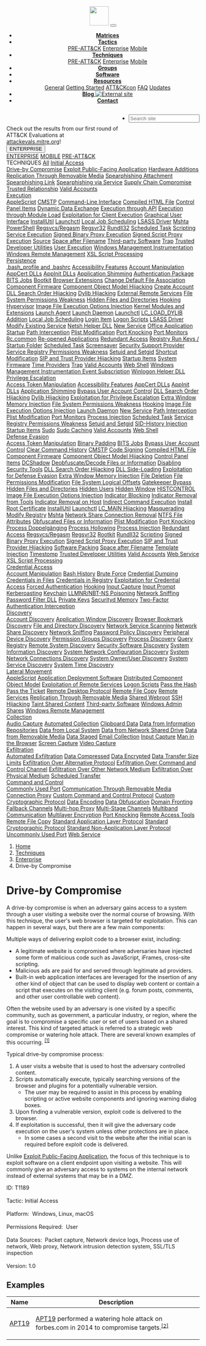 <body>
<!--stopindex-->
<header>
<nav class="navbar navbar-expand-lg navbar-dark fixed-top bg-mitre-red border-bottom">
<a class="navbar-brand" href="/"><img height="50px" src="/theme/images/mitre_attack.png"/></a>
<button aria-controls="navbarCollapse" aria-expanded="false" aria-label="Toggle navigation" class="navbar-toggler" data-target="#navbarCollapse" data-toggle="collapse" type="button">
<span class="navbar-toggler-icon" onclick="search('')"></span>
</button>
<div class="collapse navbar-collapse" id="navbarCollapse">
<ul class="nav nav-tabs ml-auto">
<li class="nav-item"><a class="nav-link" href="/matrices/enterprise"><b>Matrices</b></a></li>
<li class="nav-item dropdown">
<a aria-expanded="false" aria-haspopup="true" class="nav-link dropdown-toggle" data-toggle="dropdown" href="/tactics/enterprise" id="navbarDropdown" role="button">
<b>Tactics</b>
</a>
<div aria-labelledby="navbarDropdown" class="dropdown-menu">
<a class="dropdown-item" href="/tactics/pre">PRE-ATT&amp;CK</a>
<a class="dropdown-item" href="/tactics/enterprise">Enterprise</a>
<a class="dropdown-item" href="/tactics/mobile">Mobile</a>
</div>
</li>
<li class="nav-item dropdown">
<a aria-expanded="false" aria-haspopup="true" class="nav-link dropdown-toggle" data-toggle="dropdown" href="/techniques/enterprise" id="navbarDropdown" role="button">
<b>Techniques</b>
</a>
<div aria-labelledby="navbarDropdown" class="dropdown-menu">
<a class="dropdown-item" href="/techniques/pre">PRE-ATT&amp;CK</a>
<a class="dropdown-item" href="/techniques/enterprise">Enterprise</a>
<a class="dropdown-item" href="/techniques/mobile">Mobile</a>
</div>
</li>
<li class="nav-item"><a class="nav-link" href="/groups/"><b>Groups</b></a></li>
<li class="nav-item"><a class="nav-link" href="/software/"><b>Software</b></a></li>
<li class="nav-item dropdown">
<a aria-expanded="false" aria-haspopup="true" class="nav-link dropdown-toggle" data-toggle="dropdown" href="/resources/" id="navbarDropdown" role="button">
<b>Resources</b>
</a>
<div aria-labelledby="navbarDropdown" class="dropdown-menu">
<a class="dropdown-item" href="/resources/">General</a>
<a class="dropdown-item" href="/resources/getting-started/">Getting Started</a>
<a class="dropdown-item" href="/resources/attackcon/">ATT&amp;CKcon</a>
<a class="dropdown-item" href="/resources/faq/">FAQ</a>
<a class="dropdown-item" href="/resources/updates/">Updates</a>
<!-- <a class="dropdown-item" href="/resources/supporters/">Supporters</a>
                                            <a class="dropdown-item" href="/resources/industry-news/">Industry News</a> -->
</div>
</li>
<li class="nav-item"><a class="nav-link" href="https://medium.com/mitre-attack/" target="_blank"><b>Blog</b> <img alt="External site" class="external-icon" src="/theme/images/external-site.svg"/></a></li>
<li class="nav-item"><a class="nav-link" href="/contact/"><b>Contact</b></a></li>
</ul>
<ul class="navbar-nav flex-row d-md-flex" style="float: right"> <!-- ml-md-auto d-none-->
<li>
<form class="form-inline pl-2">
<input aria-label="Search" autocomplete="off" class="form-control" id="search" placeholder="Search site" type="text"/>
</form>
<div class="search-results"></div>
</li>
</ul>
</div>
</nav>
</header>
<div class="container-fluid under-development">
                Check out the results from our first round of ATT&amp;CK Evaluations at <a href="https://attackevals.mitre.org" target="_blank">attackevals.mitre.org</a>!
            </div>
<!--startindex-->
<div id="content"> <div class="container-fluid">
<div class="row">
<!--stopindex-->
<div aria-orientation="vertical" class="nav flex-column col-xl-2 col-lg-2 col-md-3 sidebar nav pt-5 pb-3 pl-3 border-right" id="v-tab" role="tablist">
<button aria-expanded="false" aria-haspopup="true" class="btn btn-default dropdown-toggle heading-dropdown" data-toggle="dropdown" id="dropdownMenuButton" type="button">ENTERPRISE</button><br/>
<div aria-labelledby="dropdownMenuButton" class="dropdown-menu">
<a class="dropdown-item" href="/techniques/enterprise">ENTERPRISE</a>
<a class="dropdown-item" href="/techniques/mobile">MOBILE</a>
<a class="dropdown-item" href="/techniques/pre">PRE-ATT&amp;CK</a>
</div>
<span aria-selected="false" class="heading" id="v-home-tab">TECHNIQUES</span>
<!-- <a class="nav-link side active show" id="v-overview-tab" data-toggle="tab" href="#v-overview" role="tab" aria-controls="v-overview" aria-selected="false">Overview</a> -->
<a aria-controls="{}" aria-expanded="false" class="nav-link side expand-title" href="/techniques/enterprise" id="v-{}-tab" role="tab">All</a> <a aria-controls="initial access" aria-expanded="false" class="nav-link side expand-title" data-toggle="collapse" href="#initial access" id="v-initial access-tab" role="tab"><span id="initial access-tooltip" title="Initial Access">Initial Access</span><span aria-hidden="true" class="glyphicon glyphicon-minus float-right expand-icon"></span></a>
<div aria-labelledby="v-initial access-tab" class="collapse show" id="initial access">
<div aria-orientation="vertical" class="nav flex-column nav pl-3" id="v-tab" role="tablist">
<a aria-controls="v-Drive-by Compromise-initial access" aria-selected="false" class="nav-link side active show" href="/techniques/T1189" id="v-Drive-by Compromise-initial access-tab">Drive-by Compromise</a>
<a aria-controls="v-Exploit Public-Facing Application-initial access" aria-selected="false" class="nav-link side" href="/techniques/T1190" id="v-Exploit Public-Facing Application-initial access-tab">Exploit Public-Facing Application</a>
<a aria-controls="v-Hardware Additions-initial access" aria-selected="false" class="nav-link side" href="/techniques/T1200" id="v-Hardware Additions-initial access-tab">Hardware Additions</a>
<a aria-controls="v-Replication Through Removable Media-initial access" aria-selected="false" class="nav-link side" href="/techniques/T1091" id="v-Replication Through Removable Media-initial access-tab">Replication Through Removable Media</a>
<a aria-controls="v-Spearphishing Attachment-initial access" aria-selected="false" class="nav-link side" href="/techniques/T1193" id="v-Spearphishing Attachment-initial access-tab">Spearphishing Attachment</a>
<a aria-controls="v-Spearphishing Link-initial access" aria-selected="false" class="nav-link side" href="/techniques/T1192" id="v-Spearphishing Link-initial access-tab">Spearphishing Link</a>
<a aria-controls="v-Spearphishing via Service-initial access" aria-selected="false" class="nav-link side" href="/techniques/T1194" id="v-Spearphishing via Service-initial access-tab">Spearphishing via Service</a>
<a aria-controls="v-Supply Chain Compromise-initial access" aria-selected="false" class="nav-link side" href="/techniques/T1195" id="v-Supply Chain Compromise-initial access-tab">Supply Chain Compromise</a>
<a aria-controls="v-Trusted Relationship-initial access" aria-selected="false" class="nav-link side" href="/techniques/T1199" id="v-Trusted Relationship-initial access-tab">Trusted Relationship</a>
<a aria-controls="v-Valid Accounts-initial access" aria-selected="false" class="nav-link side" href="/techniques/T1078" id="v-Valid Accounts-initial access-tab">Valid Accounts</a>
</div>
</div> <a aria-controls="execution" aria-expanded="false" class="nav-link side expand-title" data-toggle="collapse" href="#execution" id="v-execution-tab" role="tab"><span id="execution-tooltip" title="Execution">Execution</span><span aria-hidden="true" class="glyphicon glyphicon-plus float-right expand-icon"></span></a>
<div aria-labelledby="v-execution-tab" class="collapse" id="execution">
<div aria-orientation="vertical" class="nav flex-column nav pl-3" id="v-tab" role="tablist">
<a aria-controls="v-AppleScript-execution" aria-selected="false" class="nav-link side" href="/techniques/T1155" id="v-AppleScript-execution-tab">AppleScript</a>
<a aria-controls="v-CMSTP-execution" aria-selected="false" class="nav-link side" href="/techniques/T1191" id="v-CMSTP-execution-tab">CMSTP</a>
<a aria-controls="v-Command-Line Interface-execution" aria-selected="false" class="nav-link side" href="/techniques/T1059" id="v-Command-Line Interface-execution-tab">Command-Line Interface</a>
<a aria-controls="v-Compiled HTML File-execution" aria-selected="false" class="nav-link side" href="/techniques/T1223" id="v-Compiled HTML File-execution-tab">Compiled HTML File</a>
<a aria-controls="v-Control Panel Items-execution" aria-selected="false" class="nav-link side" href="/techniques/T1196" id="v-Control Panel Items-execution-tab">Control Panel Items</a>
<a aria-controls="v-Dynamic Data Exchange-execution" aria-selected="false" class="nav-link side" href="/techniques/T1173" id="v-Dynamic Data Exchange-execution-tab">Dynamic Data Exchange</a>
<a aria-controls="v-Execution through API-execution" aria-selected="false" class="nav-link side" href="/techniques/T1106" id="v-Execution through API-execution-tab">Execution through API</a>
<a aria-controls="v-Execution through Module Load-execution" aria-selected="false" class="nav-link side" href="/techniques/T1129" id="v-Execution through Module Load-execution-tab">Execution through Module Load</a>
<a aria-controls="v-Exploitation for Client Execution-execution" aria-selected="false" class="nav-link side" href="/techniques/T1203" id="v-Exploitation for Client Execution-execution-tab">Exploitation for Client Execution</a>
<a aria-controls="v-Graphical User Interface-execution" aria-selected="false" class="nav-link side" href="/techniques/T1061" id="v-Graphical User Interface-execution-tab">Graphical User Interface</a>
<a aria-controls="v-InstallUtil-execution" aria-selected="false" class="nav-link side" href="/techniques/T1118" id="v-InstallUtil-execution-tab">InstallUtil</a>
<a aria-controls="v-Launchctl-execution" aria-selected="false" class="nav-link side" href="/techniques/T1152" id="v-Launchctl-execution-tab">Launchctl</a>
<a aria-controls="v-Local Job Scheduling-execution" aria-selected="false" class="nav-link side" href="/techniques/T1168" id="v-Local Job Scheduling-execution-tab">Local Job Scheduling</a>
<a aria-controls="v-LSASS Driver-execution" aria-selected="false" class="nav-link side" href="/techniques/T1177" id="v-LSASS Driver-execution-tab">LSASS Driver</a>
<a aria-controls="v-Mshta-execution" aria-selected="false" class="nav-link side" href="/techniques/T1170" id="v-Mshta-execution-tab">Mshta</a>
<a aria-controls="v-PowerShell-execution" aria-selected="false" class="nav-link side" href="/techniques/T1086" id="v-PowerShell-execution-tab">PowerShell</a>
<a aria-controls="v-Regsvcs/Regasm-execution" aria-selected="false" class="nav-link side" href="/techniques/T1121" id="v-Regsvcs/Regasm-execution-tab">Regsvcs/Regasm</a>
<a aria-controls="v-Regsvr32-execution" aria-selected="false" class="nav-link side" href="/techniques/T1117" id="v-Regsvr32-execution-tab">Regsvr32</a>
<a aria-controls="v-Rundll32-execution" aria-selected="false" class="nav-link side" href="/techniques/T1085" id="v-Rundll32-execution-tab">Rundll32</a>
<a aria-controls="v-Scheduled Task-execution" aria-selected="false" class="nav-link side" href="/techniques/T1053" id="v-Scheduled Task-execution-tab">Scheduled Task</a>
<a aria-controls="v-Scripting-execution" aria-selected="false" class="nav-link side" href="/techniques/T1064" id="v-Scripting-execution-tab">Scripting</a>
<a aria-controls="v-Service Execution-execution" aria-selected="false" class="nav-link side" href="/techniques/T1035" id="v-Service Execution-execution-tab">Service Execution</a>
<a aria-controls="v-Signed Binary Proxy Execution-execution" aria-selected="false" class="nav-link side" href="/techniques/T1218" id="v-Signed Binary Proxy Execution-execution-tab">Signed Binary Proxy Execution</a>
<a aria-controls="v-Signed Script Proxy Execution-execution" aria-selected="false" class="nav-link side" href="/techniques/T1216" id="v-Signed Script Proxy Execution-execution-tab">Signed Script Proxy Execution</a>
<a aria-controls="v-Source-execution" aria-selected="false" class="nav-link side" href="/techniques/T1153" id="v-Source-execution-tab">Source</a>
<a aria-controls="v-Space after Filename-execution" aria-selected="false" class="nav-link side" href="/techniques/T1151" id="v-Space after Filename-execution-tab">Space after Filename</a>
<a aria-controls="v-Third-party Software-execution" aria-selected="false" class="nav-link side" href="/techniques/T1072" id="v-Third-party Software-execution-tab">Third-party Software</a>
<a aria-controls="v-Trap-execution" aria-selected="false" class="nav-link side" href="/techniques/T1154" id="v-Trap-execution-tab">Trap</a>
<a aria-controls="v-Trusted Developer Utilities-execution" aria-selected="false" class="nav-link side" href="/techniques/T1127" id="v-Trusted Developer Utilities-execution-tab">Trusted Developer Utilities</a>
<a aria-controls="v-User Execution-execution" aria-selected="false" class="nav-link side" href="/techniques/T1204" id="v-User Execution-execution-tab">User Execution</a>
<a aria-controls="v-Windows Management Instrumentation-execution" aria-selected="false" class="nav-link side" href="/techniques/T1047" id="v-Windows Management Instrumentation-execution-tab">Windows Management Instrumentation</a>
<a aria-controls="v-Windows Remote Management-execution" aria-selected="false" class="nav-link side" href="/techniques/T1028" id="v-Windows Remote Management-execution-tab">Windows Remote Management</a>
<a aria-controls="v-XSL Script Processing-execution" aria-selected="false" class="nav-link side" href="/techniques/T1220" id="v-XSL Script Processing-execution-tab">XSL Script Processing</a>
</div>
</div> <a aria-controls="persistence" aria-expanded="false" class="nav-link side expand-title" data-toggle="collapse" href="#persistence" id="v-persistence-tab" role="tab"><span id="persistence-tooltip" title="Persistence">Persistence</span><span aria-hidden="true" class="glyphicon glyphicon-plus float-right expand-icon"></span></a>
<div aria-labelledby="v-persistence-tab" class="collapse" id="persistence">
<div aria-orientation="vertical" class="nav flex-column nav pl-3" id="v-tab" role="tablist">
<a aria-controls="v-.bash_profile and .bashrc-persistence" aria-selected="false" class="nav-link side" href="/techniques/T1156" id="v-.bash_profile and .bashrc-persistence-tab">.bash_profile and .bashrc</a>
<a aria-controls="v-Accessibility Features-persistence" aria-selected="false" class="nav-link side" href="/techniques/T1015" id="v-Accessibility Features-persistence-tab">Accessibility Features</a>
<a aria-controls="v-Account Manipulation-persistence" aria-selected="false" class="nav-link side" href="/techniques/T1098" id="v-Account Manipulation-persistence-tab">Account Manipulation</a>
<a aria-controls="v-AppCert DLLs-persistence" aria-selected="false" class="nav-link side" href="/techniques/T1182" id="v-AppCert DLLs-persistence-tab">AppCert DLLs</a>
<a aria-controls="v-AppInit DLLs-persistence" aria-selected="false" class="nav-link side" href="/techniques/T1103" id="v-AppInit DLLs-persistence-tab">AppInit DLLs</a>
<a aria-controls="v-Application Shimming-persistence" aria-selected="false" class="nav-link side" href="/techniques/T1138" id="v-Application Shimming-persistence-tab">Application Shimming</a>
<a aria-controls="v-Authentication Package-persistence" aria-selected="false" class="nav-link side" href="/techniques/T1131" id="v-Authentication Package-persistence-tab">Authentication Package</a>
<a aria-controls="v-BITS Jobs-persistence" aria-selected="false" class="nav-link side" href="/techniques/T1197" id="v-BITS Jobs-persistence-tab">BITS Jobs</a>
<a aria-controls="v-Bootkit-persistence" aria-selected="false" class="nav-link side" href="/techniques/T1067" id="v-Bootkit-persistence-tab">Bootkit</a>
<a aria-controls="v-Browser Extensions-persistence" aria-selected="false" class="nav-link side" href="/techniques/T1176" id="v-Browser Extensions-persistence-tab">Browser Extensions</a>
<a aria-controls="v-Change Default File Association-persistence" aria-selected="false" class="nav-link side" href="/techniques/T1042" id="v-Change Default File Association-persistence-tab">Change Default File Association</a>
<a aria-controls="v-Component Firmware-persistence" aria-selected="false" class="nav-link side" href="/techniques/T1109" id="v-Component Firmware-persistence-tab">Component Firmware</a>
<a aria-controls="v-Component Object Model Hijacking-persistence" aria-selected="false" class="nav-link side" href="/techniques/T1122" id="v-Component Object Model Hijacking-persistence-tab">Component Object Model Hijacking</a>
<a aria-controls="v-Create Account-persistence" aria-selected="false" class="nav-link side" href="/techniques/T1136" id="v-Create Account-persistence-tab">Create Account</a>
<a aria-controls="v-DLL Search Order Hijacking-persistence" aria-selected="false" class="nav-link side" href="/techniques/T1038" id="v-DLL Search Order Hijacking-persistence-tab">DLL Search Order Hijacking</a>
<a aria-controls="v-Dylib Hijacking-persistence" aria-selected="false" class="nav-link side" href="/techniques/T1157" id="v-Dylib Hijacking-persistence-tab">Dylib Hijacking</a>
<a aria-controls="v-External Remote Services-persistence" aria-selected="false" class="nav-link side" href="/techniques/T1133" id="v-External Remote Services-persistence-tab">External Remote Services</a>
<a aria-controls="v-File System Permissions Weakness-persistence" aria-selected="false" class="nav-link side" href="/techniques/T1044" id="v-File System Permissions Weakness-persistence-tab">File System Permissions Weakness</a>
<a aria-controls="v-Hidden Files and Directories-persistence" aria-selected="false" class="nav-link side" href="/techniques/T1158" id="v-Hidden Files and Directories-persistence-tab">Hidden Files and Directories</a>
<a aria-controls="v-Hooking-persistence" aria-selected="false" class="nav-link side" href="/techniques/T1179" id="v-Hooking-persistence-tab">Hooking</a>
<a aria-controls="v-Hypervisor-persistence" aria-selected="false" class="nav-link side" href="/techniques/T1062" id="v-Hypervisor-persistence-tab">Hypervisor</a>
<a aria-controls="v-Image File Execution Options Injection-persistence" aria-selected="false" class="nav-link side" href="/techniques/T1183" id="v-Image File Execution Options Injection-persistence-tab">Image File Execution Options Injection</a>
<a aria-controls="v-Kernel Modules and Extensions-persistence" aria-selected="false" class="nav-link side" href="/techniques/T1215" id="v-Kernel Modules and Extensions-persistence-tab">Kernel Modules and Extensions</a>
<a aria-controls="v-Launch Agent-persistence" aria-selected="false" class="nav-link side" href="/techniques/T1159" id="v-Launch Agent-persistence-tab">Launch Agent</a>
<a aria-controls="v-Launch Daemon-persistence" aria-selected="false" class="nav-link side" href="/techniques/T1160" id="v-Launch Daemon-persistence-tab">Launch Daemon</a>
<a aria-controls="v-Launchctl-persistence" aria-selected="false" class="nav-link side" href="/techniques/T1152" id="v-Launchctl-persistence-tab">Launchctl</a>
<a aria-controls="v-LC_LOAD_DYLIB Addition-persistence" aria-selected="false" class="nav-link side" href="/techniques/T1161" id="v-LC_LOAD_DYLIB Addition-persistence-tab">LC_LOAD_DYLIB Addition</a>
<a aria-controls="v-Local Job Scheduling-persistence" aria-selected="false" class="nav-link side" href="/techniques/T1168" id="v-Local Job Scheduling-persistence-tab">Local Job Scheduling</a>
<a aria-controls="v-Login Item-persistence" aria-selected="false" class="nav-link side" href="/techniques/T1162" id="v-Login Item-persistence-tab">Login Item</a>
<a aria-controls="v-Logon Scripts-persistence" aria-selected="false" class="nav-link side" href="/techniques/T1037" id="v-Logon Scripts-persistence-tab">Logon Scripts</a>
<a aria-controls="v-LSASS Driver-persistence" aria-selected="false" class="nav-link side" href="/techniques/T1177" id="v-LSASS Driver-persistence-tab">LSASS Driver</a>
<a aria-controls="v-Modify Existing Service-persistence" aria-selected="false" class="nav-link side" href="/techniques/T1031" id="v-Modify Existing Service-persistence-tab">Modify Existing Service</a>
<a aria-controls="v-Netsh Helper DLL-persistence" aria-selected="false" class="nav-link side" href="/techniques/T1128" id="v-Netsh Helper DLL-persistence-tab">Netsh Helper DLL</a>
<a aria-controls="v-New Service-persistence" aria-selected="false" class="nav-link side" href="/techniques/T1050" id="v-New Service-persistence-tab">New Service</a>
<a aria-controls="v-Office Application Startup-persistence" aria-selected="false" class="nav-link side" href="/techniques/T1137" id="v-Office Application Startup-persistence-tab">Office Application Startup</a>
<a aria-controls="v-Path Interception-persistence" aria-selected="false" class="nav-link side" href="/techniques/T1034" id="v-Path Interception-persistence-tab">Path Interception</a>
<a aria-controls="v-Plist Modification-persistence" aria-selected="false" class="nav-link side" href="/techniques/T1150" id="v-Plist Modification-persistence-tab">Plist Modification</a>
<a aria-controls="v-Port Knocking-persistence" aria-selected="false" class="nav-link side" href="/techniques/T1205" id="v-Port Knocking-persistence-tab">Port Knocking</a>
<a aria-controls="v-Port Monitors-persistence" aria-selected="false" class="nav-link side" href="/techniques/T1013" id="v-Port Monitors-persistence-tab">Port Monitors</a>
<a aria-controls="v-Rc.common-persistence" aria-selected="false" class="nav-link side" href="/techniques/T1163" id="v-Rc.common-persistence-tab">Rc.common</a>
<a aria-controls="v-Re-opened Applications-persistence" aria-selected="false" class="nav-link side" href="/techniques/T1164" id="v-Re-opened Applications-persistence-tab">Re-opened Applications</a>
<a aria-controls="v-Redundant Access-persistence" aria-selected="false" class="nav-link side" href="/techniques/T1108" id="v-Redundant Access-persistence-tab">Redundant Access</a>
<a aria-controls="v-Registry Run Keys / Startup Folder-persistence" aria-selected="false" class="nav-link side" href="/techniques/T1060" id="v-Registry Run Keys / Startup Folder-persistence-tab">Registry Run Keys / Startup Folder</a>
<a aria-controls="v-Scheduled Task-persistence" aria-selected="false" class="nav-link side" href="/techniques/T1053" id="v-Scheduled Task-persistence-tab">Scheduled Task</a>
<a aria-controls="v-Screensaver-persistence" aria-selected="false" class="nav-link side" href="/techniques/T1180" id="v-Screensaver-persistence-tab">Screensaver</a>
<a aria-controls="v-Security Support Provider-persistence" aria-selected="false" class="nav-link side" href="/techniques/T1101" id="v-Security Support Provider-persistence-tab">Security Support Provider</a>
<a aria-controls="v-Service Registry Permissions Weakness-persistence" aria-selected="false" class="nav-link side" href="/techniques/T1058" id="v-Service Registry Permissions Weakness-persistence-tab">Service Registry Permissions Weakness</a>
<a aria-controls="v-Setuid and Setgid-persistence" aria-selected="false" class="nav-link side" href="/techniques/T1166" id="v-Setuid and Setgid-persistence-tab">Setuid and Setgid</a>
<a aria-controls="v-Shortcut Modification-persistence" aria-selected="false" class="nav-link side" href="/techniques/T1023" id="v-Shortcut Modification-persistence-tab">Shortcut Modification</a>
<a aria-controls="v-SIP and Trust Provider Hijacking-persistence" aria-selected="false" class="nav-link side" href="/techniques/T1198" id="v-SIP and Trust Provider Hijacking-persistence-tab">SIP and Trust Provider Hijacking</a>
<a aria-controls="v-Startup Items-persistence" aria-selected="false" class="nav-link side" href="/techniques/T1165" id="v-Startup Items-persistence-tab">Startup Items</a>
<a aria-controls="v-System Firmware-persistence" aria-selected="false" class="nav-link side" href="/techniques/T1019" id="v-System Firmware-persistence-tab">System Firmware</a>
<a aria-controls="v-Time Providers-persistence" aria-selected="false" class="nav-link side" href="/techniques/T1209" id="v-Time Providers-persistence-tab">Time Providers</a>
<a aria-controls="v-Trap-persistence" aria-selected="false" class="nav-link side" href="/techniques/T1154" id="v-Trap-persistence-tab">Trap</a>
<a aria-controls="v-Valid Accounts-persistence" aria-selected="false" class="nav-link side" href="/techniques/T1078" id="v-Valid Accounts-persistence-tab">Valid Accounts</a>
<a aria-controls="v-Web Shell-persistence" aria-selected="false" class="nav-link side" href="/techniques/T1100" id="v-Web Shell-persistence-tab">Web Shell</a>
<a aria-controls="v-Windows Management Instrumentation Event Subscription-persistence" aria-selected="false" class="nav-link side" href="/techniques/T1084" id="v-Windows Management Instrumentation Event Subscription-persistence-tab">Windows Management Instrumentation Event Subscription</a>
<a aria-controls="v-Winlogon Helper DLL-persistence" aria-selected="false" class="nav-link side" href="/techniques/T1004" id="v-Winlogon Helper DLL-persistence-tab">Winlogon Helper DLL</a>
</div>
</div> <a aria-controls="privilege escalation" aria-expanded="false" class="nav-link side expand-title" data-toggle="collapse" href="#privilege escalation" id="v-privilege escalation-tab" role="tab"><span id="privilege_escalation-tooltip" title="Privilege Escalation">Privilege Escalation</span><span aria-hidden="true" class="glyphicon glyphicon-plus float-right expand-icon"></span></a>
<div aria-labelledby="v-privilege escalation-tab" class="collapse" id="privilege escalation">
<div aria-orientation="vertical" class="nav flex-column nav pl-3" id="v-tab" role="tablist">
<a aria-controls="v-Access Token Manipulation-privilege escalation" aria-selected="false" class="nav-link side" href="/techniques/T1134" id="v-Access Token Manipulation-privilege escalation-tab">Access Token Manipulation</a>
<a aria-controls="v-Accessibility Features-privilege escalation" aria-selected="false" class="nav-link side" href="/techniques/T1015" id="v-Accessibility Features-privilege escalation-tab">Accessibility Features</a>
<a aria-controls="v-AppCert DLLs-privilege escalation" aria-selected="false" class="nav-link side" href="/techniques/T1182" id="v-AppCert DLLs-privilege escalation-tab">AppCert DLLs</a>
<a aria-controls="v-AppInit DLLs-privilege escalation" aria-selected="false" class="nav-link side" href="/techniques/T1103" id="v-AppInit DLLs-privilege escalation-tab">AppInit DLLs</a>
<a aria-controls="v-Application Shimming-privilege escalation" aria-selected="false" class="nav-link side" href="/techniques/T1138" id="v-Application Shimming-privilege escalation-tab">Application Shimming</a>
<a aria-controls="v-Bypass User Account Control-privilege escalation" aria-selected="false" class="nav-link side" href="/techniques/T1088" id="v-Bypass User Account Control-privilege escalation-tab">Bypass User Account Control</a>
<a aria-controls="v-DLL Search Order Hijacking-privilege escalation" aria-selected="false" class="nav-link side" href="/techniques/T1038" id="v-DLL Search Order Hijacking-privilege escalation-tab">DLL Search Order Hijacking</a>
<a aria-controls="v-Dylib Hijacking-privilege escalation" aria-selected="false" class="nav-link side" href="/techniques/T1157" id="v-Dylib Hijacking-privilege escalation-tab">Dylib Hijacking</a>
<a aria-controls="v-Exploitation for Privilege Escalation-privilege escalation" aria-selected="false" class="nav-link side" href="/techniques/T1068" id="v-Exploitation for Privilege Escalation-privilege escalation-tab">Exploitation for Privilege Escalation</a>
<a aria-controls="v-Extra Window Memory Injection-privilege escalation" aria-selected="false" class="nav-link side" href="/techniques/T1181" id="v-Extra Window Memory Injection-privilege escalation-tab">Extra Window Memory Injection</a>
<a aria-controls="v-File System Permissions Weakness-privilege escalation" aria-selected="false" class="nav-link side" href="/techniques/T1044" id="v-File System Permissions Weakness-privilege escalation-tab">File System Permissions Weakness</a>
<a aria-controls="v-Hooking-privilege escalation" aria-selected="false" class="nav-link side" href="/techniques/T1179" id="v-Hooking-privilege escalation-tab">Hooking</a>
<a aria-controls="v-Image File Execution Options Injection-privilege escalation" aria-selected="false" class="nav-link side" href="/techniques/T1183" id="v-Image File Execution Options Injection-privilege escalation-tab">Image File Execution Options Injection</a>
<a aria-controls="v-Launch Daemon-privilege escalation" aria-selected="false" class="nav-link side" href="/techniques/T1160" id="v-Launch Daemon-privilege escalation-tab">Launch Daemon</a>
<a aria-controls="v-New Service-privilege escalation" aria-selected="false" class="nav-link side" href="/techniques/T1050" id="v-New Service-privilege escalation-tab">New Service</a>
<a aria-controls="v-Path Interception-privilege escalation" aria-selected="false" class="nav-link side" href="/techniques/T1034" id="v-Path Interception-privilege escalation-tab">Path Interception</a>
<a aria-controls="v-Plist Modification-privilege escalation" aria-selected="false" class="nav-link side" href="/techniques/T1150" id="v-Plist Modification-privilege escalation-tab">Plist Modification</a>
<a aria-controls="v-Port Monitors-privilege escalation" aria-selected="false" class="nav-link side" href="/techniques/T1013" id="v-Port Monitors-privilege escalation-tab">Port Monitors</a>
<a aria-controls="v-Process Injection-privilege escalation" aria-selected="false" class="nav-link side" href="/techniques/T1055" id="v-Process Injection-privilege escalation-tab">Process Injection</a>
<a aria-controls="v-Scheduled Task-privilege escalation" aria-selected="false" class="nav-link side" href="/techniques/T1053" id="v-Scheduled Task-privilege escalation-tab">Scheduled Task</a>
<a aria-controls="v-Service Registry Permissions Weakness-privilege escalation" aria-selected="false" class="nav-link side" href="/techniques/T1058" id="v-Service Registry Permissions Weakness-privilege escalation-tab">Service Registry Permissions Weakness</a>
<a aria-controls="v-Setuid and Setgid-privilege escalation" aria-selected="false" class="nav-link side" href="/techniques/T1166" id="v-Setuid and Setgid-privilege escalation-tab">Setuid and Setgid</a>
<a aria-controls="v-SID-History Injection-privilege escalation" aria-selected="false" class="nav-link side" href="/techniques/T1178" id="v-SID-History Injection-privilege escalation-tab">SID-History Injection</a>
<a aria-controls="v-Startup Items-privilege escalation" aria-selected="false" class="nav-link side" href="/techniques/T1165" id="v-Startup Items-privilege escalation-tab">Startup Items</a>
<a aria-controls="v-Sudo-privilege escalation" aria-selected="false" class="nav-link side" href="/techniques/T1169" id="v-Sudo-privilege escalation-tab">Sudo</a>
<a aria-controls="v-Sudo Caching-privilege escalation" aria-selected="false" class="nav-link side" href="/techniques/T1206" id="v-Sudo Caching-privilege escalation-tab">Sudo Caching</a>
<a aria-controls="v-Valid Accounts-privilege escalation" aria-selected="false" class="nav-link side" href="/techniques/T1078" id="v-Valid Accounts-privilege escalation-tab">Valid Accounts</a>
<a aria-controls="v-Web Shell-privilege escalation" aria-selected="false" class="nav-link side" href="/techniques/T1100" id="v-Web Shell-privilege escalation-tab">Web Shell</a>
</div>
</div> <a aria-controls="defense evasion" aria-expanded="false" class="nav-link side expand-title" data-toggle="collapse" href="#defense evasion" id="v-defense evasion-tab" role="tab"><span id="defense_evasion-tooltip" title="Defense Evasion">Defense Evasion</span><span aria-hidden="true" class="glyphicon glyphicon-plus float-right expand-icon"></span></a>
<div aria-labelledby="v-defense evasion-tab" class="collapse" id="defense evasion">
<div aria-orientation="vertical" class="nav flex-column nav pl-3" id="v-tab" role="tablist">
<a aria-controls="v-Access Token Manipulation-defense evasion" aria-selected="false" class="nav-link side" href="/techniques/T1134" id="v-Access Token Manipulation-defense evasion-tab">Access Token Manipulation</a>
<a aria-controls="v-Binary Padding-defense evasion" aria-selected="false" class="nav-link side" href="/techniques/T1009" id="v-Binary Padding-defense evasion-tab">Binary Padding</a>
<a aria-controls="v-BITS Jobs-defense evasion" aria-selected="false" class="nav-link side" href="/techniques/T1197" id="v-BITS Jobs-defense evasion-tab">BITS Jobs</a>
<a aria-controls="v-Bypass User Account Control-defense evasion" aria-selected="false" class="nav-link side" href="/techniques/T1088" id="v-Bypass User Account Control-defense evasion-tab">Bypass User Account Control</a>
<a aria-controls="v-Clear Command History-defense evasion" aria-selected="false" class="nav-link side" href="/techniques/T1146" id="v-Clear Command History-defense evasion-tab">Clear Command History</a>
<a aria-controls="v-CMSTP-defense evasion" aria-selected="false" class="nav-link side" href="/techniques/T1191" id="v-CMSTP-defense evasion-tab">CMSTP</a>
<a aria-controls="v-Code Signing-defense evasion" aria-selected="false" class="nav-link side" href="/techniques/T1116" id="v-Code Signing-defense evasion-tab">Code Signing</a>
<a aria-controls="v-Compiled HTML File-defense evasion" aria-selected="false" class="nav-link side" href="/techniques/T1223" id="v-Compiled HTML File-defense evasion-tab">Compiled HTML File</a>
<a aria-controls="v-Component Firmware-defense evasion" aria-selected="false" class="nav-link side" href="/techniques/T1109" id="v-Component Firmware-defense evasion-tab">Component Firmware</a>
<a aria-controls="v-Component Object Model Hijacking-defense evasion" aria-selected="false" class="nav-link side" href="/techniques/T1122" id="v-Component Object Model Hijacking-defense evasion-tab">Component Object Model Hijacking</a>
<a aria-controls="v-Control Panel Items-defense evasion" aria-selected="false" class="nav-link side" href="/techniques/T1196" id="v-Control Panel Items-defense evasion-tab">Control Panel Items</a>
<a aria-controls="v-DCShadow-defense evasion" aria-selected="false" class="nav-link side" href="/techniques/T1207" id="v-DCShadow-defense evasion-tab">DCShadow</a>
<a aria-controls="v-Deobfuscate/Decode Files or Information-defense evasion" aria-selected="false" class="nav-link side" href="/techniques/T1140" id="v-Deobfuscate/Decode Files or Information-defense evasion-tab">Deobfuscate/Decode Files or Information</a>
<a aria-controls="v-Disabling Security Tools-defense evasion" aria-selected="false" class="nav-link side" href="/techniques/T1089" id="v-Disabling Security Tools-defense evasion-tab">Disabling Security Tools</a>
<a aria-controls="v-DLL Search Order Hijacking-defense evasion" aria-selected="false" class="nav-link side" href="/techniques/T1038" id="v-DLL Search Order Hijacking-defense evasion-tab">DLL Search Order Hijacking</a>
<a aria-controls="v-DLL Side-Loading-defense evasion" aria-selected="false" class="nav-link side" href="/techniques/T1073" id="v-DLL Side-Loading-defense evasion-tab">DLL Side-Loading</a>
<a aria-controls="v-Exploitation for Defense Evasion-defense evasion" aria-selected="false" class="nav-link side" href="/techniques/T1211" id="v-Exploitation for Defense Evasion-defense evasion-tab">Exploitation for Defense Evasion</a>
<a aria-controls="v-Extra Window Memory Injection-defense evasion" aria-selected="false" class="nav-link side" href="/techniques/T1181" id="v-Extra Window Memory Injection-defense evasion-tab">Extra Window Memory Injection</a>
<a aria-controls="v-File Deletion-defense evasion" aria-selected="false" class="nav-link side" href="/techniques/T1107" id="v-File Deletion-defense evasion-tab">File Deletion</a>
<a aria-controls="v-File Permissions Modification-defense evasion" aria-selected="false" class="nav-link side" href="/techniques/T1222" id="v-File Permissions Modification-defense evasion-tab">File Permissions Modification</a>
<a aria-controls="v-File System Logical Offsets-defense evasion" aria-selected="false" class="nav-link side" href="/techniques/T1006" id="v-File System Logical Offsets-defense evasion-tab">File System Logical Offsets</a>
<a aria-controls="v-Gatekeeper Bypass-defense evasion" aria-selected="false" class="nav-link side" href="/techniques/T1144" id="v-Gatekeeper Bypass-defense evasion-tab">Gatekeeper Bypass</a>
<a aria-controls="v-Hidden Files and Directories-defense evasion" aria-selected="false" class="nav-link side" href="/techniques/T1158" id="v-Hidden Files and Directories-defense evasion-tab">Hidden Files and Directories</a>
<a aria-controls="v-Hidden Users-defense evasion" aria-selected="false" class="nav-link side" href="/techniques/T1147" id="v-Hidden Users-defense evasion-tab">Hidden Users</a>
<a aria-controls="v-Hidden Window-defense evasion" aria-selected="false" class="nav-link side" href="/techniques/T1143" id="v-Hidden Window-defense evasion-tab">Hidden Window</a>
<a aria-controls="v-HISTCONTROL-defense evasion" aria-selected="false" class="nav-link side" href="/techniques/T1148" id="v-HISTCONTROL-defense evasion-tab">HISTCONTROL</a>
<a aria-controls="v-Image File Execution Options Injection-defense evasion" aria-selected="false" class="nav-link side" href="/techniques/T1183" id="v-Image File Execution Options Injection-defense evasion-tab">Image File Execution Options Injection</a>
<a aria-controls="v-Indicator Blocking-defense evasion" aria-selected="false" class="nav-link side" href="/techniques/T1054" id="v-Indicator Blocking-defense evasion-tab">Indicator Blocking</a>
<a aria-controls="v-Indicator Removal from Tools-defense evasion" aria-selected="false" class="nav-link side" href="/techniques/T1066" id="v-Indicator Removal from Tools-defense evasion-tab">Indicator Removal from Tools</a>
<a aria-controls="v-Indicator Removal on Host-defense evasion" aria-selected="false" class="nav-link side" href="/techniques/T1070" id="v-Indicator Removal on Host-defense evasion-tab">Indicator Removal on Host</a>
<a aria-controls="v-Indirect Command Execution-defense evasion" aria-selected="false" class="nav-link side" href="/techniques/T1202" id="v-Indirect Command Execution-defense evasion-tab">Indirect Command Execution</a>
<a aria-controls="v-Install Root Certificate-defense evasion" aria-selected="false" class="nav-link side" href="/techniques/T1130" id="v-Install Root Certificate-defense evasion-tab">Install Root Certificate</a>
<a aria-controls="v-InstallUtil-defense evasion" aria-selected="false" class="nav-link side" href="/techniques/T1118" id="v-InstallUtil-defense evasion-tab">InstallUtil</a>
<a aria-controls="v-Launchctl-defense evasion" aria-selected="false" class="nav-link side" href="/techniques/T1152" id="v-Launchctl-defense evasion-tab">Launchctl</a>
<a aria-controls="v-LC_MAIN Hijacking-defense evasion" aria-selected="false" class="nav-link side" href="/techniques/T1149" id="v-LC_MAIN Hijacking-defense evasion-tab">LC_MAIN Hijacking</a>
<a aria-controls="v-Masquerading-defense evasion" aria-selected="false" class="nav-link side" href="/techniques/T1036" id="v-Masquerading-defense evasion-tab">Masquerading</a>
<a aria-controls="v-Modify Registry-defense evasion" aria-selected="false" class="nav-link side" href="/techniques/T1112" id="v-Modify Registry-defense evasion-tab">Modify Registry</a>
<a aria-controls="v-Mshta-defense evasion" aria-selected="false" class="nav-link side" href="/techniques/T1170" id="v-Mshta-defense evasion-tab">Mshta</a>
<a aria-controls="v-Network Share Connection Removal-defense evasion" aria-selected="false" class="nav-link side" href="/techniques/T1126" id="v-Network Share Connection Removal-defense evasion-tab">Network Share Connection Removal</a>
<a aria-controls="v-NTFS File Attributes-defense evasion" aria-selected="false" class="nav-link side" href="/techniques/T1096" id="v-NTFS File Attributes-defense evasion-tab">NTFS File Attributes</a>
<a aria-controls="v-Obfuscated Files or Information-defense evasion" aria-selected="false" class="nav-link side" href="/techniques/T1027" id="v-Obfuscated Files or Information-defense evasion-tab">Obfuscated Files or Information</a>
<a aria-controls="v-Plist Modification-defense evasion" aria-selected="false" class="nav-link side" href="/techniques/T1150" id="v-Plist Modification-defense evasion-tab">Plist Modification</a>
<a aria-controls="v-Port Knocking-defense evasion" aria-selected="false" class="nav-link side" href="/techniques/T1205" id="v-Port Knocking-defense evasion-tab">Port Knocking</a>
<a aria-controls="v-Process Doppelgänging-defense evasion" aria-selected="false" class="nav-link side" href="/techniques/T1186" id="v-Process Doppelgänging-defense evasion-tab">Process Doppelgänging</a>
<a aria-controls="v-Process Hollowing-defense evasion" aria-selected="false" class="nav-link side" href="/techniques/T1093" id="v-Process Hollowing-defense evasion-tab">Process Hollowing</a>
<a aria-controls="v-Process Injection-defense evasion" aria-selected="false" class="nav-link side" href="/techniques/T1055" id="v-Process Injection-defense evasion-tab">Process Injection</a>
<a aria-controls="v-Redundant Access-defense evasion" aria-selected="false" class="nav-link side" href="/techniques/T1108" id="v-Redundant Access-defense evasion-tab">Redundant Access</a>
<a aria-controls="v-Regsvcs/Regasm-defense evasion" aria-selected="false" class="nav-link side" href="/techniques/T1121" id="v-Regsvcs/Regasm-defense evasion-tab">Regsvcs/Regasm</a>
<a aria-controls="v-Regsvr32-defense evasion" aria-selected="false" class="nav-link side" href="/techniques/T1117" id="v-Regsvr32-defense evasion-tab">Regsvr32</a>
<a aria-controls="v-Rootkit-defense evasion" aria-selected="false" class="nav-link side" href="/techniques/T1014" id="v-Rootkit-defense evasion-tab">Rootkit</a>
<a aria-controls="v-Rundll32-defense evasion" aria-selected="false" class="nav-link side" href="/techniques/T1085" id="v-Rundll32-defense evasion-tab">Rundll32</a>
<a aria-controls="v-Scripting-defense evasion" aria-selected="false" class="nav-link side" href="/techniques/T1064" id="v-Scripting-defense evasion-tab">Scripting</a>
<a aria-controls="v-Signed Binary Proxy Execution-defense evasion" aria-selected="false" class="nav-link side" href="/techniques/T1218" id="v-Signed Binary Proxy Execution-defense evasion-tab">Signed Binary Proxy Execution</a>
<a aria-controls="v-Signed Script Proxy Execution-defense evasion" aria-selected="false" class="nav-link side" href="/techniques/T1216" id="v-Signed Script Proxy Execution-defense evasion-tab">Signed Script Proxy Execution</a>
<a aria-controls="v-SIP and Trust Provider Hijacking-defense evasion" aria-selected="false" class="nav-link side" href="/techniques/T1198" id="v-SIP and Trust Provider Hijacking-defense evasion-tab">SIP and Trust Provider Hijacking</a>
<a aria-controls="v-Software Packing-defense evasion" aria-selected="false" class="nav-link side" href="/techniques/T1045" id="v-Software Packing-defense evasion-tab">Software Packing</a>
<a aria-controls="v-Space after Filename-defense evasion" aria-selected="false" class="nav-link side" href="/techniques/T1151" id="v-Space after Filename-defense evasion-tab">Space after Filename</a>
<a aria-controls="v-Template Injection-defense evasion" aria-selected="false" class="nav-link side" href="/techniques/T1221" id="v-Template Injection-defense evasion-tab">Template Injection</a>
<a aria-controls="v-Timestomp-defense evasion" aria-selected="false" class="nav-link side" href="/techniques/T1099" id="v-Timestomp-defense evasion-tab">Timestomp</a>
<a aria-controls="v-Trusted Developer Utilities-defense evasion" aria-selected="false" class="nav-link side" href="/techniques/T1127" id="v-Trusted Developer Utilities-defense evasion-tab">Trusted Developer Utilities</a>
<a aria-controls="v-Valid Accounts-defense evasion" aria-selected="false" class="nav-link side" href="/techniques/T1078" id="v-Valid Accounts-defense evasion-tab">Valid Accounts</a>
<a aria-controls="v-Web Service-defense evasion" aria-selected="false" class="nav-link side" href="/techniques/T1102" id="v-Web Service-defense evasion-tab">Web Service</a>
<a aria-controls="v-XSL Script Processing-defense evasion" aria-selected="false" class="nav-link side" href="/techniques/T1220" id="v-XSL Script Processing-defense evasion-tab">XSL Script Processing</a>
</div>
</div> <a aria-controls="credential access" aria-expanded="false" class="nav-link side expand-title" data-toggle="collapse" href="#credential access" id="v-credential access-tab" role="tab"><span id="credential_access-tooltip" title="Credential Access">Credential Access</span><span aria-hidden="true" class="glyphicon glyphicon-plus float-right expand-icon"></span></a>
<div aria-labelledby="v-credential access-tab" class="collapse" id="credential access">
<div aria-orientation="vertical" class="nav flex-column nav pl-3" id="v-tab" role="tablist">
<a aria-controls="v-Account Manipulation-credential access" aria-selected="false" class="nav-link side" href="/techniques/T1098" id="v-Account Manipulation-credential access-tab">Account Manipulation</a>
<a aria-controls="v-Bash History-credential access" aria-selected="false" class="nav-link side" href="/techniques/T1139" id="v-Bash History-credential access-tab">Bash History</a>
<a aria-controls="v-Brute Force-credential access" aria-selected="false" class="nav-link side" href="/techniques/T1110" id="v-Brute Force-credential access-tab">Brute Force</a>
<a aria-controls="v-Credential Dumping-credential access" aria-selected="false" class="nav-link side" href="/techniques/T1003" id="v-Credential Dumping-credential access-tab">Credential Dumping</a>
<a aria-controls="v-Credentials in Files-credential access" aria-selected="false" class="nav-link side" href="/techniques/T1081" id="v-Credentials in Files-credential access-tab">Credentials in Files</a>
<a aria-controls="v-Credentials in Registry-credential access" aria-selected="false" class="nav-link side" href="/techniques/T1214" id="v-Credentials in Registry-credential access-tab">Credentials in Registry</a>
<a aria-controls="v-Exploitation for Credential Access-credential access" aria-selected="false" class="nav-link side" href="/techniques/T1212" id="v-Exploitation for Credential Access-credential access-tab">Exploitation for Credential Access</a>
<a aria-controls="v-Forced Authentication-credential access" aria-selected="false" class="nav-link side" href="/techniques/T1187" id="v-Forced Authentication-credential access-tab">Forced Authentication</a>
<a aria-controls="v-Hooking-credential access" aria-selected="false" class="nav-link side" href="/techniques/T1179" id="v-Hooking-credential access-tab">Hooking</a>
<a aria-controls="v-Input Capture-credential access" aria-selected="false" class="nav-link side" href="/techniques/T1056" id="v-Input Capture-credential access-tab">Input Capture</a>
<a aria-controls="v-Input Prompt-credential access" aria-selected="false" class="nav-link side" href="/techniques/T1141" id="v-Input Prompt-credential access-tab">Input Prompt</a>
<a aria-controls="v-Kerberoasting-credential access" aria-selected="false" class="nav-link side" href="/techniques/T1208" id="v-Kerberoasting-credential access-tab">Kerberoasting</a>
<a aria-controls="v-Keychain-credential access" aria-selected="false" class="nav-link side" href="/techniques/T1142" id="v-Keychain-credential access-tab">Keychain</a>
<a aria-controls="v-LLMNR/NBT-NS Poisoning-credential access" aria-selected="false" class="nav-link side" href="/techniques/T1171" id="v-LLMNR/NBT-NS Poisoning-credential access-tab">LLMNR/NBT-NS Poisoning</a>
<a aria-controls="v-Network Sniffing-credential access" aria-selected="false" class="nav-link side" href="/techniques/T1040" id="v-Network Sniffing-credential access-tab">Network Sniffing</a>
<a aria-controls="v-Password Filter DLL-credential access" aria-selected="false" class="nav-link side" href="/techniques/T1174" id="v-Password Filter DLL-credential access-tab">Password Filter DLL</a>
<a aria-controls="v-Private Keys-credential access" aria-selected="false" class="nav-link side" href="/techniques/T1145" id="v-Private Keys-credential access-tab">Private Keys</a>
<a aria-controls="v-Securityd Memory-credential access" aria-selected="false" class="nav-link side" href="/techniques/T1167" id="v-Securityd Memory-credential access-tab">Securityd Memory</a>
<a aria-controls="v-Two-Factor Authentication Interception-credential access" aria-selected="false" class="nav-link side" href="/techniques/T1111" id="v-Two-Factor Authentication Interception-credential access-tab">Two-Factor Authentication Interception</a>
</div>
</div> <a aria-controls="discovery" aria-expanded="false" class="nav-link side expand-title" data-toggle="collapse" href="#discovery" id="v-discovery-tab" role="tab"><span id="discovery-tooltip" title="Discovery">Discovery</span><span aria-hidden="true" class="glyphicon glyphicon-plus float-right expand-icon"></span></a>
<div aria-labelledby="v-discovery-tab" class="collapse" id="discovery">
<div aria-orientation="vertical" class="nav flex-column nav pl-3" id="v-tab" role="tablist">
<a aria-controls="v-Account Discovery-discovery" aria-selected="false" class="nav-link side" href="/techniques/T1087" id="v-Account Discovery-discovery-tab">Account Discovery</a>
<a aria-controls="v-Application Window Discovery-discovery" aria-selected="false" class="nav-link side" href="/techniques/T1010" id="v-Application Window Discovery-discovery-tab">Application Window Discovery</a>
<a aria-controls="v-Browser Bookmark Discovery-discovery" aria-selected="false" class="nav-link side" href="/techniques/T1217" id="v-Browser Bookmark Discovery-discovery-tab">Browser Bookmark Discovery</a>
<a aria-controls="v-File and Directory Discovery-discovery" aria-selected="false" class="nav-link side" href="/techniques/T1083" id="v-File and Directory Discovery-discovery-tab">File and Directory Discovery</a>
<a aria-controls="v-Network Service Scanning-discovery" aria-selected="false" class="nav-link side" href="/techniques/T1046" id="v-Network Service Scanning-discovery-tab">Network Service Scanning</a>
<a aria-controls="v-Network Share Discovery-discovery" aria-selected="false" class="nav-link side" href="/techniques/T1135" id="v-Network Share Discovery-discovery-tab">Network Share Discovery</a>
<a aria-controls="v-Network Sniffing-discovery" aria-selected="false" class="nav-link side" href="/techniques/T1040" id="v-Network Sniffing-discovery-tab">Network Sniffing</a>
<a aria-controls="v-Password Policy Discovery-discovery" aria-selected="false" class="nav-link side" href="/techniques/T1201" id="v-Password Policy Discovery-discovery-tab">Password Policy Discovery</a>
<a aria-controls="v-Peripheral Device Discovery-discovery" aria-selected="false" class="nav-link side" href="/techniques/T1120" id="v-Peripheral Device Discovery-discovery-tab">Peripheral Device Discovery</a>
<a aria-controls="v-Permission Groups Discovery-discovery" aria-selected="false" class="nav-link side" href="/techniques/T1069" id="v-Permission Groups Discovery-discovery-tab">Permission Groups Discovery</a>
<a aria-controls="v-Process Discovery-discovery" aria-selected="false" class="nav-link side" href="/techniques/T1057" id="v-Process Discovery-discovery-tab">Process Discovery</a>
<a aria-controls="v-Query Registry-discovery" aria-selected="false" class="nav-link side" href="/techniques/T1012" id="v-Query Registry-discovery-tab">Query Registry</a>
<a aria-controls="v-Remote System Discovery-discovery" aria-selected="false" class="nav-link side" href="/techniques/T1018" id="v-Remote System Discovery-discovery-tab">Remote System Discovery</a>
<a aria-controls="v-Security Software Discovery-discovery" aria-selected="false" class="nav-link side" href="/techniques/T1063" id="v-Security Software Discovery-discovery-tab">Security Software Discovery</a>
<a aria-controls="v-System Information Discovery-discovery" aria-selected="false" class="nav-link side" href="/techniques/T1082" id="v-System Information Discovery-discovery-tab">System Information Discovery</a>
<a aria-controls="v-System Network Configuration Discovery-discovery" aria-selected="false" class="nav-link side" href="/techniques/T1016" id="v-System Network Configuration Discovery-discovery-tab">System Network Configuration Discovery</a>
<a aria-controls="v-System Network Connections Discovery-discovery" aria-selected="false" class="nav-link side" href="/techniques/T1049" id="v-System Network Connections Discovery-discovery-tab">System Network Connections Discovery</a>
<a aria-controls="v-System Owner/User Discovery-discovery" aria-selected="false" class="nav-link side" href="/techniques/T1033" id="v-System Owner/User Discovery-discovery-tab">System Owner/User Discovery</a>
<a aria-controls="v-System Service Discovery-discovery" aria-selected="false" class="nav-link side" href="/techniques/T1007" id="v-System Service Discovery-discovery-tab">System Service Discovery</a>
<a aria-controls="v-System Time Discovery-discovery" aria-selected="false" class="nav-link side" href="/techniques/T1124" id="v-System Time Discovery-discovery-tab">System Time Discovery</a>
</div>
</div> <a aria-controls="lateral movement" aria-expanded="false" class="nav-link side expand-title" data-toggle="collapse" href="#lateral movement" id="v-lateral movement-tab" role="tab"><span id="lateral_movement-tooltip" title="Lateral Movement">Lateral Movement</span><span aria-hidden="true" class="glyphicon glyphicon-plus float-right expand-icon"></span></a>
<div aria-labelledby="v-lateral movement-tab" class="collapse" id="lateral movement">
<div aria-orientation="vertical" class="nav flex-column nav pl-3" id="v-tab" role="tablist">
<a aria-controls="v-AppleScript-lateral movement" aria-selected="false" class="nav-link side" href="/techniques/T1155" id="v-AppleScript-lateral movement-tab">AppleScript</a>
<a aria-controls="v-Application Deployment Software-lateral movement" aria-selected="false" class="nav-link side" href="/techniques/T1017" id="v-Application Deployment Software-lateral movement-tab">Application Deployment Software</a>
<a aria-controls="v-Distributed Component Object Model-lateral movement" aria-selected="false" class="nav-link side" href="/techniques/T1175" id="v-Distributed Component Object Model-lateral movement-tab">Distributed Component Object Model</a>
<a aria-controls="v-Exploitation of Remote Services-lateral movement" aria-selected="false" class="nav-link side" href="/techniques/T1210" id="v-Exploitation of Remote Services-lateral movement-tab">Exploitation of Remote Services</a>
<a aria-controls="v-Logon Scripts-lateral movement" aria-selected="false" class="nav-link side" href="/techniques/T1037" id="v-Logon Scripts-lateral movement-tab">Logon Scripts</a>
<a aria-controls="v-Pass the Hash-lateral movement" aria-selected="false" class="nav-link side" href="/techniques/T1075" id="v-Pass the Hash-lateral movement-tab">Pass the Hash</a>
<a aria-controls="v-Pass the Ticket-lateral movement" aria-selected="false" class="nav-link side" href="/techniques/T1097" id="v-Pass the Ticket-lateral movement-tab">Pass the Ticket</a>
<a aria-controls="v-Remote Desktop Protocol-lateral movement" aria-selected="false" class="nav-link side" href="/techniques/T1076" id="v-Remote Desktop Protocol-lateral movement-tab">Remote Desktop Protocol</a>
<a aria-controls="v-Remote File Copy-lateral movement" aria-selected="false" class="nav-link side" href="/techniques/T1105" id="v-Remote File Copy-lateral movement-tab">Remote File Copy</a>
<a aria-controls="v-Remote Services-lateral movement" aria-selected="false" class="nav-link side" href="/techniques/T1021" id="v-Remote Services-lateral movement-tab">Remote Services</a>
<a aria-controls="v-Replication Through Removable Media-lateral movement" aria-selected="false" class="nav-link side" href="/techniques/T1091" id="v-Replication Through Removable Media-lateral movement-tab">Replication Through Removable Media</a>
<a aria-controls="v-Shared Webroot-lateral movement" aria-selected="false" class="nav-link side" href="/techniques/T1051" id="v-Shared Webroot-lateral movement-tab">Shared Webroot</a>
<a aria-controls="v-SSH Hijacking-lateral movement" aria-selected="false" class="nav-link side" href="/techniques/T1184" id="v-SSH Hijacking-lateral movement-tab">SSH Hijacking</a>
<a aria-controls="v-Taint Shared Content-lateral movement" aria-selected="false" class="nav-link side" href="/techniques/T1080" id="v-Taint Shared Content-lateral movement-tab">Taint Shared Content</a>
<a aria-controls="v-Third-party Software-lateral movement" aria-selected="false" class="nav-link side" href="/techniques/T1072" id="v-Third-party Software-lateral movement-tab">Third-party Software</a>
<a aria-controls="v-Windows Admin Shares-lateral movement" aria-selected="false" class="nav-link side" href="/techniques/T1077" id="v-Windows Admin Shares-lateral movement-tab">Windows Admin Shares</a>
<a aria-controls="v-Windows Remote Management-lateral movement" aria-selected="false" class="nav-link side" href="/techniques/T1028" id="v-Windows Remote Management-lateral movement-tab">Windows Remote Management</a>
</div>
</div> <a aria-controls="collection" aria-expanded="false" class="nav-link side expand-title" data-toggle="collapse" href="#collection" id="v-collection-tab" role="tab"><span id="collection-tooltip" title="Collection">Collection</span><span aria-hidden="true" class="glyphicon glyphicon-plus float-right expand-icon"></span></a>
<div aria-labelledby="v-collection-tab" class="collapse" id="collection">
<div aria-orientation="vertical" class="nav flex-column nav pl-3" id="v-tab" role="tablist">
<a aria-controls="v-Audio Capture-collection" aria-selected="false" class="nav-link side" href="/techniques/T1123" id="v-Audio Capture-collection-tab">Audio Capture</a>
<a aria-controls="v-Automated Collection-collection" aria-selected="false" class="nav-link side" href="/techniques/T1119" id="v-Automated Collection-collection-tab">Automated Collection</a>
<a aria-controls="v-Clipboard Data-collection" aria-selected="false" class="nav-link side" href="/techniques/T1115" id="v-Clipboard Data-collection-tab">Clipboard Data</a>
<a aria-controls="v-Data from Information Repositories-collection" aria-selected="false" class="nav-link side" href="/techniques/T1213" id="v-Data from Information Repositories-collection-tab">Data from Information Repositories</a>
<a aria-controls="v-Data from Local System-collection" aria-selected="false" class="nav-link side" href="/techniques/T1005" id="v-Data from Local System-collection-tab">Data from Local System</a>
<a aria-controls="v-Data from Network Shared Drive-collection" aria-selected="false" class="nav-link side" href="/techniques/T1039" id="v-Data from Network Shared Drive-collection-tab">Data from Network Shared Drive</a>
<a aria-controls="v-Data from Removable Media-collection" aria-selected="false" class="nav-link side" href="/techniques/T1025" id="v-Data from Removable Media-collection-tab">Data from Removable Media</a>
<a aria-controls="v-Data Staged-collection" aria-selected="false" class="nav-link side" href="/techniques/T1074" id="v-Data Staged-collection-tab">Data Staged</a>
<a aria-controls="v-Email Collection-collection" aria-selected="false" class="nav-link side" href="/techniques/T1114" id="v-Email Collection-collection-tab">Email Collection</a>
<a aria-controls="v-Input Capture-collection" aria-selected="false" class="nav-link side" href="/techniques/T1056" id="v-Input Capture-collection-tab">Input Capture</a>
<a aria-controls="v-Man in the Browser-collection" aria-selected="false" class="nav-link side" href="/techniques/T1185" id="v-Man in the Browser-collection-tab">Man in the Browser</a>
<a aria-controls="v-Screen Capture-collection" aria-selected="false" class="nav-link side" href="/techniques/T1113" id="v-Screen Capture-collection-tab">Screen Capture</a>
<a aria-controls="v-Video Capture-collection" aria-selected="false" class="nav-link side" href="/techniques/T1125" id="v-Video Capture-collection-tab">Video Capture</a>
</div>
</div> <a aria-controls="exfiltration" aria-expanded="false" class="nav-link side expand-title" data-toggle="collapse" href="#exfiltration" id="v-exfiltration-tab" role="tab"><span id="exfiltration-tooltip" title="Exfiltration">Exfiltration</span><span aria-hidden="true" class="glyphicon glyphicon-plus float-right expand-icon"></span></a>
<div aria-labelledby="v-exfiltration-tab" class="collapse" id="exfiltration">
<div aria-orientation="vertical" class="nav flex-column nav pl-3" id="v-tab" role="tablist">
<a aria-controls="v-Automated Exfiltration-exfiltration" aria-selected="false" class="nav-link side" href="/techniques/T1020" id="v-Automated Exfiltration-exfiltration-tab">Automated Exfiltration</a>
<a aria-controls="v-Data Compressed-exfiltration" aria-selected="false" class="nav-link side" href="/techniques/T1002" id="v-Data Compressed-exfiltration-tab">Data Compressed</a>
<a aria-controls="v-Data Encrypted-exfiltration" aria-selected="false" class="nav-link side" href="/techniques/T1022" id="v-Data Encrypted-exfiltration-tab">Data Encrypted</a>
<a aria-controls="v-Data Transfer Size Limits-exfiltration" aria-selected="false" class="nav-link side" href="/techniques/T1030" id="v-Data Transfer Size Limits-exfiltration-tab">Data Transfer Size Limits</a>
<a aria-controls="v-Exfiltration Over Alternative Protocol-exfiltration" aria-selected="false" class="nav-link side" href="/techniques/T1048" id="v-Exfiltration Over Alternative Protocol-exfiltration-tab">Exfiltration Over Alternative Protocol</a>
<a aria-controls="v-Exfiltration Over Command and Control Channel-exfiltration" aria-selected="false" class="nav-link side" href="/techniques/T1041" id="v-Exfiltration Over Command and Control Channel-exfiltration-tab">Exfiltration Over Command and Control Channel</a>
<a aria-controls="v-Exfiltration Over Other Network Medium-exfiltration" aria-selected="false" class="nav-link side" href="/techniques/T1011" id="v-Exfiltration Over Other Network Medium-exfiltration-tab">Exfiltration Over Other Network Medium</a>
<a aria-controls="v-Exfiltration Over Physical Medium-exfiltration" aria-selected="false" class="nav-link side" href="/techniques/T1052" id="v-Exfiltration Over Physical Medium-exfiltration-tab">Exfiltration Over Physical Medium</a>
<a aria-controls="v-Scheduled Transfer-exfiltration" aria-selected="false" class="nav-link side" href="/techniques/T1029" id="v-Scheduled Transfer-exfiltration-tab">Scheduled Transfer</a>
</div>
</div> <a aria-controls="command and control" aria-expanded="false" class="nav-link side expand-title" data-toggle="collapse" href="#command and control" id="v-command and control-tab" role="tab"><span id="command_and_control-tooltip" title="Command and Control">Command and Control</span><span aria-hidden="true" class="glyphicon glyphicon-plus float-right expand-icon"></span></a>
<div aria-labelledby="v-command and control-tab" class="collapse" id="command and control">
<div aria-orientation="vertical" class="nav flex-column nav pl-3" id="v-tab" role="tablist">
<a aria-controls="v-Commonly Used Port-command and control" aria-selected="false" class="nav-link side" href="/techniques/T1043" id="v-Commonly Used Port-command and control-tab">Commonly Used Port</a>
<a aria-controls="v-Communication Through Removable Media-command and control" aria-selected="false" class="nav-link side" href="/techniques/T1092" id="v-Communication Through Removable Media-command and control-tab">Communication Through Removable Media</a>
<a aria-controls="v-Connection Proxy-command and control" aria-selected="false" class="nav-link side" href="/techniques/T1090" id="v-Connection Proxy-command and control-tab">Connection Proxy</a>
<a aria-controls="v-Custom Command and Control Protocol-command and control" aria-selected="false" class="nav-link side" href="/techniques/T1094" id="v-Custom Command and Control Protocol-command and control-tab">Custom Command and Control Protocol</a>
<a aria-controls="v-Custom Cryptographic Protocol-command and control" aria-selected="false" class="nav-link side" href="/techniques/T1024" id="v-Custom Cryptographic Protocol-command and control-tab">Custom Cryptographic Protocol</a>
<a aria-controls="v-Data Encoding-command and control" aria-selected="false" class="nav-link side" href="/techniques/T1132" id="v-Data Encoding-command and control-tab">Data Encoding</a>
<a aria-controls="v-Data Obfuscation-command and control" aria-selected="false" class="nav-link side" href="/techniques/T1001" id="v-Data Obfuscation-command and control-tab">Data Obfuscation</a>
<a aria-controls="v-Domain Fronting-command and control" aria-selected="false" class="nav-link side" href="/techniques/T1172" id="v-Domain Fronting-command and control-tab">Domain Fronting</a>
<a aria-controls="v-Fallback Channels-command and control" aria-selected="false" class="nav-link side" href="/techniques/T1008" id="v-Fallback Channels-command and control-tab">Fallback Channels</a>
<a aria-controls="v-Multi-hop Proxy-command and control" aria-selected="false" class="nav-link side" href="/techniques/T1188" id="v-Multi-hop Proxy-command and control-tab">Multi-hop Proxy</a>
<a aria-controls="v-Multi-Stage Channels-command and control" aria-selected="false" class="nav-link side" href="/techniques/T1104" id="v-Multi-Stage Channels-command and control-tab">Multi-Stage Channels</a>
<a aria-controls="v-Multiband Communication-command and control" aria-selected="false" class="nav-link side" href="/techniques/T1026" id="v-Multiband Communication-command and control-tab">Multiband Communication</a>
<a aria-controls="v-Multilayer Encryption-command and control" aria-selected="false" class="nav-link side" href="/techniques/T1079" id="v-Multilayer Encryption-command and control-tab">Multilayer Encryption</a>
<a aria-controls="v-Port Knocking-command and control" aria-selected="false" class="nav-link side" href="/techniques/T1205" id="v-Port Knocking-command and control-tab">Port Knocking</a>
<a aria-controls="v-Remote Access Tools-command and control" aria-selected="false" class="nav-link side" href="/techniques/T1219" id="v-Remote Access Tools-command and control-tab">Remote Access Tools</a>
<a aria-controls="v-Remote File Copy-command and control" aria-selected="false" class="nav-link side" href="/techniques/T1105" id="v-Remote File Copy-command and control-tab">Remote File Copy</a>
<a aria-controls="v-Standard Application Layer Protocol-command and control" aria-selected="false" class="nav-link side" href="/techniques/T1071" id="v-Standard Application Layer Protocol-command and control-tab">Standard Application Layer Protocol</a>
<a aria-controls="v-Standard Cryptographic Protocol-command and control" aria-selected="false" class="nav-link side" href="/techniques/T1032" id="v-Standard Cryptographic Protocol-command and control-tab">Standard Cryptographic Protocol</a>
<a aria-controls="v-Standard Non-Application Layer Protocol-command and control" aria-selected="false" class="nav-link side" href="/techniques/T1095" id="v-Standard Non-Application Layer Protocol-command and control-tab">Standard Non-Application Layer Protocol</a>
<a aria-controls="v-Uncommonly Used Port-command and control" aria-selected="false" class="nav-link side" href="/techniques/T1065" id="v-Uncommonly Used Port-command and control-tab">Uncommonly Used Port</a>
<a aria-controls="v-Web Service-command and control" aria-selected="false" class="nav-link side" href="/techniques/T1102" id="v-Web Service-command and control-tab">Web Service</a>
</div>
</div>
</div>
<!--startindex-->
<div class="tab-content col-xl-10 col-lg-10 col-md-9 pt-4" id="v-tabContent">
<div aria-labelledby="v-attckmatrix-tab" class="tab-pane fade show active" id="v-attckmatrix" role="tabpanel">
<ol class="breadcrumb">
<li class="breadcrumb-item"><a href="/">Home</a></li>
<li class="breadcrumb-item"><a href="/techniques/enterprise">Techniques</a></li>
<li class="breadcrumb-item"><a href="/techniques/enterprise">Enterprise</a></li>
<li class="breadcrumb-item">Drive-by Compromise</li>
</ol>
<div aria-labelledby="v--tab" class="tab-pane fade show active" id="v-" role="tabpanel"></div>
<div class="row">
<div class="col-xl-12">
<div class="jumbotron jumbotron-fluid bg-white">
<div class="container-fluid">
<h1>
               Drive-by Compromise
            </h1>
<div class="row">
<div class="col-md-8 description-body">
<p>A drive-by compromise is when an adversary gains access to a system through a user visiting a website over the normal course of browsing. With this technique, the user's web browser is targeted for exploitation. This can happen in several ways, but there are a few main components: </p><p>Multiple ways of delivering exploit code to a browser exist, including:</p><ul><li>A legitimate website is compromised where adversaries have injected some form of malicious code such as JavaScript, iFrames, cross-site scripting.</li><li>Malicious ads are paid for and served through legitimate ad providers.</li><li>Built-in web application interfaces are leveraged for the insertion of any other kind of object that can be used to display web content or contain a script that executes on the visiting client (e.g. forum posts, comments, and other user controllable web content).</li></ul><p>Often the website used by an adversary is one visited by a specific community, such as government, a particular industry, or region, where the goal is to compromise a specific user or set of users based on a shared interest. This kind of targeted attack is referred to a strategic web compromise or watering hole attack. There are several known examples of this occurring. <span class="scite-citeref-number" data-reference="Shadowserver Strategic Web Compromise" id="scite-ref-1-a"><sup><a aria-describedby="qtip-0" data-hasqtip="0" href="http://blog.shadowserver.org/2012/05/15/cyber-espionage-strategic-web-compromises-trusted-websites-serving-dangerous-results/" target="_blank">[1]</a></sup></span></p><p>Typical drive-by compromise process:</p><ol><li>A user visits a website that is used to host the adversary controlled content.</li><li>Scripts automatically execute, typically searching versions of the browser and plugins for a potentially vulnerable version. <ul><li>The user may be required to assist in this process by enabling scripting or active website components and ignoring warning dialog boxes.</li></ul></li><li>Upon finding a vulnerable version, exploit code is delivered to the browser.</li><li>If exploitation is successful, then it will give the adversary code execution on the user's system unless other protections are in place.<ul><li>In some cases a second visit to the website after the initial scan is required before exploit code is delivered.</li></ul></li></ol><p>Unlike <a href="/techniques/T1190">Exploit Public-Facing Application</a>, the focus of this technique is to exploit software on a client endpoint upon visiting a website. This will commonly give an adversary access to systems on the internal network instead of external systems that may be in a DMZ.</p>
</div>
<div class="col-md-4">
<div class="card">
<div class="card-body">
<div class="card-data"><span class="h5 card-title">ID</span>: T1189<br/><br/></div>
<div class="card-data"><span class="h5 card-title"></span> </div>
<div class="card-data"><span class="h5 card-title">Tactic</span>: Initial Access<br/><br/></div>
<div class="card-data"><span class="h5 card-title">Platform: </span> Windows, Linux, macOS<br/><br/></div>
<div class="card-data"><span class="h5 card-title">Permissions Required: </span> User<br/><br/></div>
<div class="card-data"><span class="h5 card-title"></span> </div>
<div class="card-data"><span class="h5 card-title">Data Sources: </span> Packet capture, Network device logs, Process use of network, Web proxy, Network intrusion detection system, SSL/TLS inspection<br/><br/></div>
<div class="card-data"><span class="h5 card-title"></span> </div>
<div class="card-data"><span class="h5 card-title"></span> </div>
<div class="card-data"><span class="h5 card-title"></span> </div>
<div class="card-data"><span class="h5 card-title"></span> </div>
<div class="card-data"><span class="h5 card-title"></span> </div>
<div class="card-data"><span class="h5 card-title"></span> </div>
<div class="card-data"><span class="h5 card-title">Version</span>: 1.0</div>
</div>
</div>
</div>
</div>
<h2 class="pt-3" id="examples">Examples</h2><table class="table table-bordered table-light mt-2"><thead><tr> <th scope="col">Name</th><th scope="col">Description</th></tr></thead><tbody class="bg-white"><tr><td><a href="/groups/G0073">APT19</a></td><td><p><a href="/groups/G0073">APT19</a> performed a watering hole attack on forbes.com in 2014 to compromise targets.<span class="scite-citeref-number" data-reference="Unit 42 C0d0so0 Jan 2016" id="scite-ref-2-a" onclick="scrollToRef('scite-2')"><sup><a aria-describedby="qtip-1" data-hasqtip="1" href="https://researchcenter.paloaltonetworks.com/2016/01/new-attacks-linked-to-c0d0s0-group/" target="_blank">[2]</a></sup></span></p></td></tr></tbody></table></div></div></div></div></div></div></div></div></div></body>